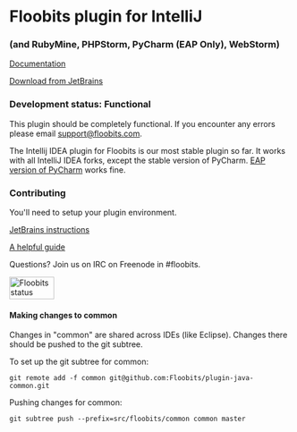 # Floobits plugin for IntelliJ

### (and RubyMine, PHPStorm, PyCharm (EAP Only), WebStorm)

[Documentation](https://floobits.com/help/plugins/intellij)

[Download from JetBrains](http://plugins.jetbrains.com/plugin/7389?pr=)

### Development status: Functional

This plugin should be completely functional. If you encounter any errors please email [support@floobits.com](mailto:support@floobits.com).

The Intellij IDEA plugin for Floobits is our most stable plugin so far. It works with all IntelliJ IDEA forks, except the stable version of PyCharm.
[EAP version of PyCharm](http://confluence.jetbrains.com/display/PYH/JetBrains+PyCharm+Preview+(EAP)) works fine.

### Contributing

You'll need to setup your plugin environment.

[JetBrains instructions](http://www.jetbrains.org/display/IJOS/Writing+Plug-ins)

[A helpful guide](http://bjorn.tipling.com/how-to-make-an-intellij-idea-plugin-in-30-minutes)

Questions? Join us on IRC on Freenode in #floobits.

<a href="https://floobits.com/Floobits/intellij-plugin/redirect">
  <img alt="Floobits status" width="80" height="40" src="https://floobits.com/Floobits/intellij-plugin.png" />
</a>


#### Making changes to common

Changes in "common" are shared across IDEs (like Eclipse). Changes there should be pushed to the git subtree.

To set up the git subtree for common:

```
git remote add -f common git@github.com:Floobits/plugin-java-common.git
```

Pushing changes for common:

```
git subtree push --prefix=src/floobits/common common master
```
